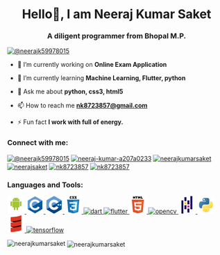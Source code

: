 <h1 align="center">Hello👋, I am Neeraj Kumar Saket</h1>
<h3 align="center">A diligent programmer from Bhopal M.P.</h3>

<p align="left"> <a href="https://twitter.com/@neerajk59978015" target="blank"><img src="https://img.shields.io/twitter/follow/@neerajk59978015?logo=twitter&style=for-the-badge" alt="@neerajk59978015" /></a> </p>

- 🔭 I’m currently working on **Online Exam Application**

- 🌱 I’m currently learning **Machine Learning, Flutter, python**

- 💬 Ask me about **python, css3, html5**

- 📫 How to reach me **nk8723857@gmail.com**

- ⚡ Fun fact **I work with full of energy.**

<h3 align="left">Connect with me:</h3>
<p align="left">
<a href="https://twitter.com/@neerajk59978015" target="blank"><img align="center" src="https://raw.githubusercontent.com/rahuldkjain/github-profile-readme-generator/master/src/images/icons/Social/twitter.svg" alt="@neerajk59978015" height="30" width="40" /></a>
<a href="https://linkedin.com/in/neeraj-kumar-a207a0233" target="blank"><img align="center" src="https://raw.githubusercontent.com/rahuldkjain/github-profile-readme-generator/master/src/images/icons/Social/linked-in-alt.svg" alt="neeraj-kumar-a207a0233" height="30" width="40" /></a>
<a href="https://kaggle.com/neerajkumarsaket" target="blank"><img align="center" src="https://raw.githubusercontent.com/rahuldkjain/github-profile-readme-generator/master/src/images/icons/Social/kaggle.svg" alt="neerajkumarsaket" height="30" width="40" /></a>
<a href="https://www.codechef.com/users/neerajsaket" target="blank"><img align="center" src="https://cdn.jsdelivr.net/npm/simple-icons@3.1.0/icons/codechef.svg" alt="neerajsaket" height="30" width="40" /></a>
<a href="https://www.hackerrank.com/nk8723857" target="blank"><img align="center" src="https://raw.githubusercontent.com/rahuldkjain/github-profile-readme-generator/master/src/images/icons/Social/hackerrank.svg" alt="nk8723857" height="30" width="40" /></a>
<a href="https://auth.geeksforgeeks.org/user/nk8723857" target="blank"><img align="center" src="https://raw.githubusercontent.com/rahuldkjain/github-profile-readme-generator/master/src/images/icons/Social/geeks-for-geeks.svg" alt="nk8723857" height="30" width="40" /></a>
</p>

<h3 align="left">Languages and Tools:</h3>
<p align="left"> <a href="https://developer.android.com" target="_blank" rel="noreferrer"> <img src="https://raw.githubusercontent.com/devicons/devicon/master/icons/android/android-original-wordmark.svg" alt="android" width="40" height="40"/> </a> <a href="https://www.cprogramming.com/" target="_blank" rel="noreferrer"> <img src="https://raw.githubusercontent.com/devicons/devicon/master/icons/c/c-original.svg" alt="c" width="40" height="40"/> </a> <a href="https://www.w3schools.com/cpp/" target="_blank" rel="noreferrer"> <img src="https://raw.githubusercontent.com/devicons/devicon/master/icons/cplusplus/cplusplus-original.svg" alt="cplusplus" width="40" height="40"/> </a> <a href="https://www.w3schools.com/css/" target="_blank" rel="noreferrer"> <img src="https://raw.githubusercontent.com/devicons/devicon/master/icons/css3/css3-original-wordmark.svg" alt="css3" width="40" height="40"/> </a> <a href="https://dart.dev" target="_blank" rel="noreferrer"> <img src="https://www.vectorlogo.zone/logos/dartlang/dartlang-icon.svg" alt="dart" width="40" height="40"/> </a> <a href="https://flutter.dev" target="_blank" rel="noreferrer"> <img src="https://www.vectorlogo.zone/logos/flutterio/flutterio-icon.svg" alt="flutter" width="40" height="40"/> </a> <a href="https://www.w3.org/html/" target="_blank" rel="noreferrer"> <img src="https://raw.githubusercontent.com/devicons/devicon/master/icons/html5/html5-original-wordmark.svg" alt="html5" width="40" height="40"/> </a> <a href="https://opencv.org/" target="_blank" rel="noreferrer"> <img src="https://www.vectorlogo.zone/logos/opencv/opencv-icon.svg" alt="opencv" width="40" height="40"/> </a> <a href="https://pandas.pydata.org/" target="_blank" rel="noreferrer"> <img src="https://raw.githubusercontent.com/devicons/devicon/2ae2a900d2f041da66e950e4d48052658d850630/icons/pandas/pandas-original.svg" alt="pandas" width="40" height="40"/> </a> <a href="https://www.python.org" target="_blank" rel="noreferrer"> <img src="https://raw.githubusercontent.com/devicons/devicon/master/icons/python/python-original.svg" alt="python" width="40" height="40"/> </a> <a href="https://www.scala-lang.org" target="_blank" rel="noreferrer"> <img src="https://raw.githubusercontent.com/devicons/devicon/master/icons/scala/scala-original.svg" alt="scala" width="40" height="40"/> </a> <a href="https://www.tensorflow.org" target="_blank" rel="noreferrer"> <img src="https://www.vectorlogo.zone/logos/tensorflow/tensorflow-icon.svg" alt="tensorflow" width="40" height="40"/> </a> </p>

<p><img align="left" src="https://github-readme-stats.vercel.app/api/top-langs?username=neerajkumarsaket&show_icons=true&locale=en&layout=compact" alt="neerajkumarsaket" /></p>

<p>&nbsp;<img align="center" src="https://github-readme-stats.vercel.app/api?username=neerajkumarsaket&show_icons=true&locale=en" alt="neerajkumarsaket" /></p>
